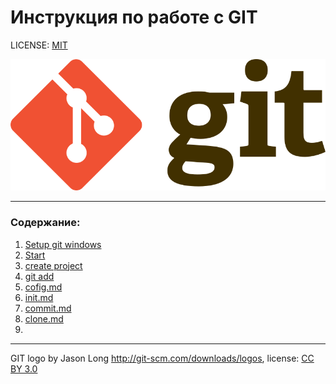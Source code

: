 # Инструкция по работе с GIT

LICENSE: [MIT](./license.md)

![git-logo](./assets/Git-logo.png)


---

### Содержание:
1. [Setup git windows](./setup.md)
2. [Start](./start.md)
3. [create project](./create.md)
4. [git add](./add.md)
5. [cofig.md](./config.md)
6. [init.md](./init.md)
7. [commit.md](./commit.md)
8. [clone.md](./clone.md)
9.


---

GIT logo by  Jason Long http://git-scm.com/downloads/logos, license: [CC BY 3.0](https://creativecommons.org/licenses/by/3.0/)